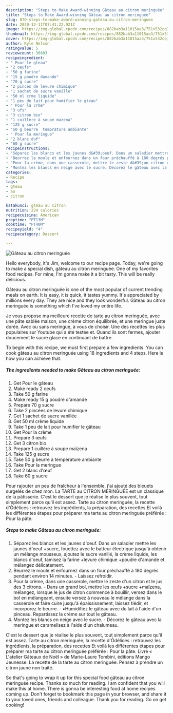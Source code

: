 ```yaml
---
description: "Steps to Make Award-winning Gâteau au citron meringuée"
title: "Steps to Make Award-winning Gâteau au citron meringuée"
slug: 870-steps-to-make-award-winning-gateau-au-citron-meringuee
date: 2020-12-11T07:41:22.921Z
image: https://img-global.cpcdn.com/recipes/882bab3a11015aa3/751x532cq70/gateau-au-citron-meringuee-photo-principale-de-la-recette.jpg
thumbnail: https://img-global.cpcdn.com/recipes/882bab3a11015aa3/751x532cq70/gateau-au-citron-meringuee-photo-principale-de-la-recette.jpg
cover: https://img-global.cpcdn.com/recipes/882bab3a11015aa3/751x532cq70/gateau-au-citron-meringuee-photo-principale-de-la-recette.jpg
author: Kyle Nelson
ratingvalue: 5
reviewcount: 36603
recipeingredient:
- " Pour le gteau"
- "2 oeufs"
- "50 g farine"
- "15 g poudre damande"
- "70 g sucre"
- "2 pinces de levure chimique"
- "1 sachet de sucre vanille"
- "50 ml crme liquide"
- "1 peu de lait pour humifier le gteau"
- " Pour la crme"
- "3 ufs"
- "3 citron bio"
- "1 cuillère à soupe mazena"
- "125 g sucre"
- "50 g beurre  temprature ambiante"
- " Pour la meringue"
- "2 blanc duf"
- "60 g sucre"
recipeinstructions:
- "Séparez les blancs et les jaunes d&#39;oeuf. Dans un saladier mettre les jaunes d&#39;oeuf +sucre, fouettez avec le batteur électrique jusqu&#39;à obtenir un mélange mousseux, ajoutez le sucre vanillé, la crème liquide, les blancs d&#39;oeuf, tamisez la farine +levure chimique +poudre d&#39;amande et mélangez délicatement."
- "Beurrez le moule et enfournez dans un four préchauffé à 180 degrés pendant environ 14 minutes. Laissez refroidir."
- "Pour la crème, dans une casserole, mettre le zeste d&#39;un citron et le jus des 3 citrons. Dans un grand bol, mettre les œufs +sucre +maïzena, mélangez, lorsque le jus de citron commence à bouillir, versez dans le bol en mélangeant, ensuite versez à nouveau le mélange dans la casserole et faire cuire jusqu&#39;à épaississement, laissez tiédir, et incorporez le beurre. ▪️Humidifiez le gâteau avec du lait à l&#39;aide d&#39;un pinceau. Repartissez la crème sur tout le gâteau."
- "Montez les blancs en neige avec le sucre. Décorez le gâteau avec la meringue et caramelisez à l&#39;aide d&#39;un chalumeau."
categories:
- Recipe
tags:
- gteau
- au
- citron

katakunci: gteau au citron 
nutrition: 224 calories
recipecuisine: American
preptime: "PT13M"
cooktime: "PT40M"
recipeyield: "4"
recipecategory: Dessert

---
```



![Gâteau au citron meringuée](https://img-global.cpcdn.com/recipes/882bab3a11015aa3/751x532cq70/gateau-au-citron-meringuee-photo-principale-de-la-recette.jpg)

Hello everybody, it's Jim, welcome to our recipe page. Today, we're going to make a special dish, gâteau au citron meringuée. One of my favorites food recipes. For mine, I'm gonna make it a bit tasty. This will be really delicious.

Gâteau au citron meringuée is one of the most popular of current trending meals on earth. It is easy, it is quick, it tastes yummy. It's appreciated by millions every day. They are nice and they look wonderful. Gâteau au citron meringuée is something which I've loved my entire life.

Je vous propose ma meilleure recette de tarte au citron meringuée, avec une pâte sablée maison, une crème citron équilibrée, et une meringue juste dorée. Avec ou sans meringue, à vous de choisir. Une des recettes les plus populaires sur Youtube qui a été testée et. Quand ils sont fermes, ajouter doucement le sucre glace en continuant de battre.


To begin with this recipe, we must first prepare a few ingredients. You can cook gâteau au citron meringuée using 18 ingredients and 4 steps. Here is how you can achieve that.

<!--inarticleads1-->

##### The ingredients needed to make Gâteau au citron meringuée:

1. Get  Pour le gâteau
1. Make ready 2 oeufs
1. Take 50 g farine
1. Make ready 15 g poudre d&#39;amande
1. Prepare 70 g sucre
1. Take 2 pincées de levure chimique
1. Get 1 sachet de sucre vanillée
1. Get 50 ml crème liquide
1. Take 1 peu de lait pour humifier le gâteau
1. Get  Pour la crème
1. Prepare 3 œufs
1. Get 3 citron bio
1. Prepare 1 cuillère à soupe maïzena
1. Take 125 g sucre
1. Take 50 g beurre à température ambiante
1. Take  Pour la meringue
1. Get 2 blanc d&#39;œuf
1. Take 60 g sucre


Pour rajouter un peu de fraîcheur à l&#39;ensemble, j&#39;ai ajouté des bleuets surgelés de chez mon. La TARTE au CITRON MERINGUÉE est un classique de la pâtisserie. C&#39;est le dessert que je réalise le plus souvent, tout simplement parce qu&#39;il est assez. Tarte au citron meringuée, la recette d&#39;Ôdélices : retrouvez les ingrédients, la préparation, des recettes Et voilà les différentes étapes pour préparer ma tarte au citron meringuée préférée : Pour la pâte. 

<!--inarticleads2-->

##### Steps to make Gâteau au citron meringuée:

1. Séparez les blancs et les jaunes d&#39;oeuf. Dans un saladier mettre les jaunes d&#39;oeuf +sucre, fouettez avec le batteur électrique jusqu&#39;à obtenir un mélange mousseux, ajoutez le sucre vanillé, la crème liquide, les blancs d&#39;oeuf, tamisez la farine +levure chimique +poudre d&#39;amande et mélangez délicatement.
1. Beurrez le moule et enfournez dans un four préchauffé à 180 degrés pendant environ 14 minutes. - Laissez refroidir.
1. Pour la crème, dans une casserole, mettre le zeste d&#39;un citron et le jus des 3 citrons. - Dans un grand bol, mettre les œufs +sucre +maïzena, mélangez, lorsque le jus de citron commence à bouillir, versez dans le bol en mélangeant, ensuite versez à nouveau le mélange dans la casserole et faire cuire jusqu&#39;à épaississement, laissez tiédir, et incorporez le beurre. - ▪️Humidifiez le gâteau avec du lait à l&#39;aide d&#39;un pinceau. Repartissez la crème sur tout le gâteau.
1. Montez les blancs en neige avec le sucre. - Décorez le gâteau avec la meringue et caramelisez à l&#39;aide d&#39;un chalumeau.


C&#39;est le dessert que je réalise le plus souvent, tout simplement parce qu&#39;il est assez. Tarte au citron meringuée, la recette d&#39;Ôdélices : retrouvez les ingrédients, la préparation, des recettes Et voilà les différentes étapes pour préparer ma tarte au citron meringuée préférée : Pour la pâte. Livre « L&#39;atelier Gâteaux de Noël » de Marie-Laure Tombini, éditions Mango Jeunesse. La recette de la tarte au citron meringuée. Pensez à prendre un citron jaune non traîté. 

So that's going to wrap it up for this special food gâteau au citron meringuée recipe. Thanks so much for reading. I am confident that you will make this at home. There is gonna be interesting food at home recipes coming up. Don't forget to bookmark this page in your browser, and share it to your loved ones, friends and colleague. Thank you for reading. Go on get cooking!
